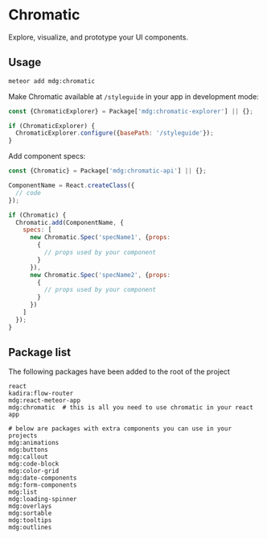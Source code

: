 # Chromatic
Explore, visualize, and prototype your UI components.

## Usage

``` bash
meteor add mdg:chromatic
```
Make Chromatic available at `/styleguide` in your app in development mode:
```js
const {ChromaticExplorer} = Package['mdg:chromatic-explorer'] || {};

if (ChromaticExplorer) {
  ChromaticExplorer.configure({basePath: '/styleguide'});
}
```
Add component specs:
``` js
const {Chromatic} = Package['mdg:chromatic-api'] || {};

ComponentName = React.createClass({
  // code
});

if (Chromatic) {
  Chromatic.add(ComponentName, {
    specs: [
      new Chromatic.Spec('specName1', {props:
        {
          // props used by your component
        }
      }),
      new Chromatic.Spec('specName2', {props:
        {
          // props used by your component
        }
      })
    ]
  });
}
```

## Package list
The following packages have been added to the root of the project
```
react
kadira:flow-router
mdg:react-meteor-app
mdg:chromatic  # this is all you need to use chromatic in your react app

# below are packages with extra components you can use in your projects
mdg:animations
mdg:buttons
mdg:callout
mdg:code-block
mdg:color-grid
mdg:date-components
mdg:form-components
mdg:list
mdg:loading-spinner
mdg:overlays
mdg:sortable
mdg:tooltips
mdg:outlines
```
